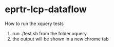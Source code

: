 # eprtr-lcp-dataflow

How to run the xquery tests
1) run ./test.sh from the folder xquery
2) the output will be shown in a new chrome tab
